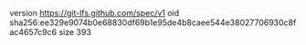 version https://git-lfs.github.com/spec/v1
oid sha256:ee329e9074b0e68830df69b1e95de4b8caee544e38027706930c8fac4657c9c6
size 393
